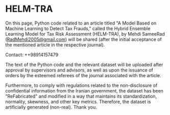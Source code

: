 # HELM-TRA

On this page, Python code related to an article titled "A Model Based on Machine Learning to Detect Tax Frauds," called the Hybrid Ensemble Learning Model for Tax Risk Assessment (HELM-TRA), by Mehdi SameeRad (RadMehdi2005@gmail.com) will be shared (after the initial acceptance of the mentioned article in the respective journal).

Contact: ++98914157479

The text of the Python code and the relevant dataset will be uploaded after approval by supervisors and advisors, as well as upon the issuance of orders by the esteemed referees of the journal associated with the article.

Furthermore, to comply with regulations related to the non-disclosure of confidential information from the Iranian government, the dataset has been "ReFabricated" and modified in a way that maintains its standardization, normality, skewness, and other key metrics. Therefore, the dataset is artificially generated (non-real). Thank you.
